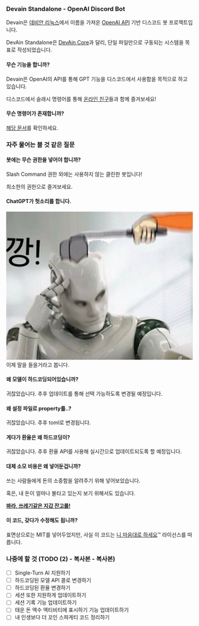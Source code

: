 ### Devain Standalone - OpenAI Discord Bot 

Devain은 [데비안 리눅스](https://www.debian.org/)에서 이름을 가져온 [OpenAI API](https://platform.openai.com/docs/api-reference) 기반 디스코드 봇 프로젝트입니다.

DevAin Standalone은 [DevAin Core](https://github.com/project-devain/DevAin-Core)과 달리, 단일 파일만으로 구동되는 시스템을 목표로 작성되었습니다.

#### 무슨 기능을 합니까?

Devain은 OpenAI의 API를 통해 GPT 기능을 디스코드에서 사용함을 목적으로 하고 있습니다.

디스코드에서 슬래시 명령어를 통해 [온라인 친구](images/online_friend.jpg)들과 함께 즐겨보세요!

#### 무슨 명령어가 존재합니까?

[해당 문서](/docs/commands.md)를 확인하세요.


### 자주 물어는 볼 것 같은 질문

#### 봇에는 무슨 권한을 넣어야 합니까?
Slash Command 권한 외에는 사용하지 않는 클린한 봇입니다!

최소한의 권한으로 즐겨보세요.

#### ChatGPT가 헛소리를 합니다.
![깡](images/breakdown.jpg)<br>
이제 말을 들을거라고 봅니다.

#### 왜 모델이 하드코딩되어있습니까?

귀찮았습니다. 추후 업데이트를 통해 선택 가능하도록 변경될 예정입니다.

#### 왜 설정 파일로 property를..?

귀찮았습니다. 추후 toml로 변경됩니다.

#### 게다가 환율은 왜 하드코딩이?

귀찮았습니다. 추후 환율 API를 사용해 실시간으로 업데이트되도록 할 예정입니다.

#### 대체 소모 비용은 왜 넣어둔겁니까?

쓰는 사람들에게 돈의 소중함을 알려주기 위해 넣어보았습니다.

혹은, 내 돈이 얼마나 불타고 있는지 보기 위해서도 있습니다.

<b>[봐라, 쓰레기같은 지갑 잔고를!](https://www.youtube.com/watch?v=JKKHcGIMqK0&t=15s)</b>

#### 이 코드, 갖다가 수정해도 됩니까?

표면상으로는 MIT를 넣어두었지만, 사실 이 코드는 [니 마음대로 하세요](https://en.wikipedia.org/wiki/WTFPL)™ 라이선스를 따릅니다.


### 나중에 할 것 (TODO (2) - 복사본 - 복사본)
- [ ] Single-Turn AI 지원하기
- [ ] 하드코딩된 모델 API 콜로 변경하기
- [ ] 하드코딩된 환율 변경하기
- [ ] 세션 또한 지원하게 업데이트하기
- [ ] 세션 기록 기능 업데이트하기
- [ ] 태운 돈 액수 액티비티에 표시하기 기능 업데이트하기
- [ ] 내 인생보다 더 꼬인 스파게티 코드 정리하기
